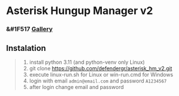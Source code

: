 # Asterisk Hungup Manager v2
### &#1F517 [Gallery](https://defendergr.github.io/ast_site/) 

## Instalation
>1) install python 3.11 (and python-venv only Linux)
>2) git clone https://github.com/defendergr/asterisk_hm_v2.git
>3) execute linux-run.sh for Linux or win-run.cmd for Windows
>4) login with email `admin@email.com` and password `A1234567`
>5) after login change email and password
